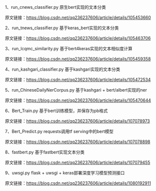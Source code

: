 1、run_cnews_classifier.py 原生bert实现的文本分类

原文链接：https://blog.csdn.net/qq236237606/article/details/105453660

2、run_tnews_classifier.py 基于keras_bert实现的文本分类

原文链接：https://blog.csdn.net/qq236237606/article/details/105463706

3、run_lcqmc_similarity.py 基于bert4keras实现的文本相似度计算

原文链接：https://blog.csdn.net/qq236237606/article/details/105459358

4、run_kashgari_classifier.py 基于kashgari实现的文本分类

原文链接：https://blog.csdn.net/qq236237606/article/details/105472534

5、run_ChineseDailyNerCorpus.py 基于kashgari + bert/albert实现的ner

原文链接：https://blog.csdn.net/qq236237606/article/details/105470644

6、Bert_Train.py  基于bert训练模型，并保存为pb格式

原文链接：https://blog.csdn.net/qq236237606/article/details/107078973

7、Bert_Predict.py requests调用tf serving中的bert模型

原文链接：https://blog.csdn.net/qq236237606/article/details/107078898

8、fastbert.py 基于fastbert实现文本分类

原文链接：https://blog.csdn.net/qq236237606/article/details/107079455

9、uwsgi.py flask + uwsgi + keras部署深度学习模型预测接口

原文链接：https://blog.csdn.net/qq236237606/article/details/1080192911
